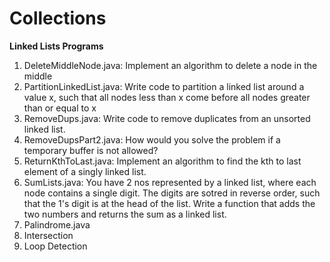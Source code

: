 # Collections

**Linked Lists Programs**
  1. DeleteMiddleNode.java: Implement an algorithm to delete a node in the middle
  2. PartitionLinkedList.java: Write code to partition a linked list around a value x, such that all nodes less than x come before all             nodes greater than or equal to x
  3. RemoveDups.java: Write code to remove duplicates from an unsorted linked list.
  4. RemoveDupsPart2.java: How would you solve the problem if a temporary buffer is not allowed?
  5. ReturnKthToLast.java: Implement an algorithm to find the kth to last element of a singly linked list.
  6. SumLists.java: You have 2 nos represented by a linked list, where each node contains a single digit. The digits are sotred in reverse        order, such that the 1's digit is at the head of the list. Write a function that adds the two numbers and returns the sum as a linked         list.
  7. Palindrome.java
  8. Intersection
  9. Loop Detection
